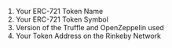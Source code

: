 1) Your ERC-721 Token Name
2) Your ERC-721 Token Symbol
3) Version of the Truffle and OpenZeppelin used
4) Your Token Address on the Rinkeby Network